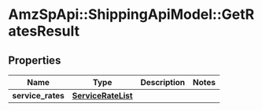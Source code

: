 # AmzSpApi::ShippingApiModel::GetRatesResult

## Properties
Name | Type | Description | Notes
------------ | ------------- | ------------- | -------------
**service_rates** | [**ServiceRateList**](ServiceRateList.md) |  | 

